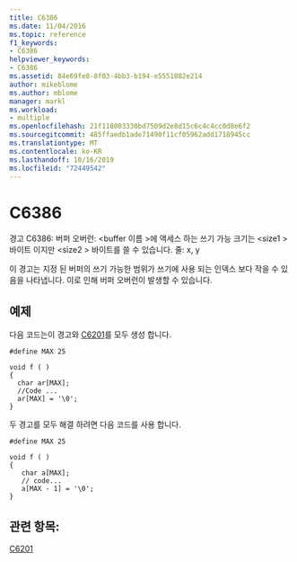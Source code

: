 ```yaml
---
title: C6386
ms.date: 11/04/2016
ms.topic: reference
f1_keywords:
- C6386
helpviewer_keywords:
- C6386
ms.assetid: 84e69fe8-8f03-4bb3-b194-e5551882e214
author: mikeblome
ms.author: mblome
manager: markl
ms.workload:
- multiple
ms.openlocfilehash: 21f118003330bd7509d2e8d15c6c4c4cc0d8e6f2
ms.sourcegitcommit: 485ffaedb1ade71490f11cf05962add1718945cc
ms.translationtype: MT
ms.contentlocale: ko-KR
ms.lasthandoff: 10/16/2019
ms.locfileid: "72449542"
---
```

# <a name="c6386"></a>C6386
경고 C6386: 버퍼 오버런: \<buffer 이름 >에 액세스 하는 쓰기 가능 크기는 \<size1 > 바이트 이지만 \<size2 > 바이트를 쓸 수 있습니다. 줄: x, y

 이 경고는 지정 된 버퍼의 쓰기 가능한 범위가 쓰기에 사용 되는 인덱스 보다 작을 수 있음을 나타냅니다. 이로 인해 버퍼 오버런이 발생할 수 있습니다.

## <a name="example"></a>예제
 다음 코드는이 경고와 [C6201](../code-quality/c6201.md)를 모두 생성 합니다.

```
#define MAX 25

void f ( )
{
  char ar[MAX];
  //Code ...
  ar[MAX] = '\0';
}
```

 두 경고를 모두 해결 하려면 다음 코드를 사용 합니다.

```
#define MAX 25

void f ( )
{
   char a[MAX];
   // code...
   a[MAX - 1] = '\0';
}
```

## <a name="see-also"></a>관련 항목:
 [C6201](../code-quality/c6201.md)
